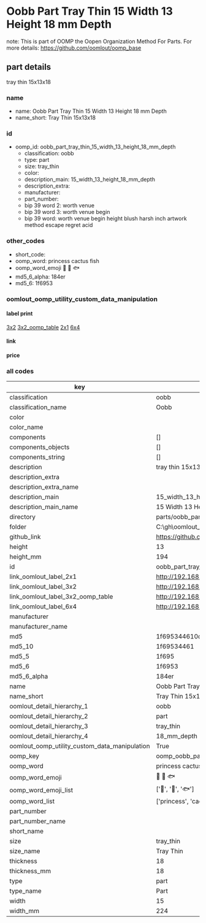# Oobb Part Tray Thin 15 Width 13 Height 18 mm Depth  

note: This is part of OOMP the Oopen Organization Method For Parts. For more details: https://github.com/oomlout/oomp_base

##  part details
  



tray thin 15x13x18



### name
* name: Oobb Part Tray Thin 15 Width 13 Height 18 mm Depth
* name_short: Tray Thin 15x13x18 
### id
* oomp_id: oobb_part_tray_thin_15_width_13_height_18_mm_depth
  * classification: oobb
  * type: part
  * size: tray_thin
  * color: 
  * description_main: 15_width_13_height_18_mm_depth
  * description_extra: 
  * manufacturer: 
  * part_number: 
  * bip 39 word 2: worth venue
  * bip 39 word 3: worth venue begin
  * bip 39 word: worth venue begin height blush harsh inch artwork method escape regret acid

### other_codes
* short_code: 
* oomp_word: princess cactus fish
* oomp_word_emoji :princess: :cactus: :fish:
* md5_6_alpha: 184er
* md5_6: 1f6953






### oomlout_oomp_utility_custom_data_manipulation
#### label print
[3x2](http://192.168.1.245:1112/?label=oomp%20184er)
[3x2_oomp_table](http://192.168.1.108:1112/?label=oomp%20184er)
[2x1](http://192.168.1.242:1112/?label=oomp%20184er)
[6x4](http://192.168.1.55:1112/?label=oomp%20184er)    

#### link

                              

#### price







### all codes 
| key | value |  
| --- | --- |  
| classification | oobb |  
| classification_name | Oobb |  
| color |  |  
| color_name |  |  
| components | [] |  
| components_objects | [] |  
| components_string | [] |  
| description | tray thin 15x13x18 |  
| description_extra |  |  
| description_extra_name |  |  
| description_main | 15_width_13_height_18_mm_depth |  
| description_main_name | 15 Width 13 Height 18 mm Depth |  
| directory | parts/oobb_part_tray_thin_15_width_13_height_18_mm_depth |  
| folder | C:\gh\oomlout_oobb_version_4_generated_parts\parts\oobb_part_tray_thin_15_width_13_height_18_mm_depth |  
| github_link | https://github.com/oomlout/oomlout_oomp_part_src/tree/main/parts/oobb_part_tray_thin_15_width_13_height_18_mm_depth |  
| height | 13 |  
| height_mm | 194 |  
| id | oobb_part_tray_thin_15_width_13_height_18_mm_depth |  
| link_oomlout_label_2x1 | http://192.168.1.242:1112/?label=oomp%20184er |  
| link_oomlout_label_3x2 | http://192.168.1.245:1112/?label=oomp%20184er |  
| link_oomlout_label_3x2_oomp_table | http://192.168.1.108:1112/?label=oomp%20184er |  
| link_oomlout_label_6x4 | http://192.168.1.55:1112/?label=oomp%20184er |  
| manufacturer |  |  
| manufacturer_name |  |  
| md5 | 1f695344610d2e49a50c46aa28bc9fef |  
| md5_10 | 1f69534461 |  
| md5_5 | 1f695 |  
| md5_6 | 1f6953 |  
| md5_6_alpha | 184er |  
| name | Oobb Part Tray Thin 15 Width 13 Height 18 mm Depth |  
| name_short | Tray Thin 15x13x18  |  
| oomlout_detail_hierarchy_1 | oobb |  
| oomlout_detail_hierarchy_2 | part |  
| oomlout_detail_hierarchy_3 | tray_thin |  
| oomlout_detail_hierarchy_4 | 18_mm_depth |  
| oomlout_oomp_utility_custom_data_manipulation | True |  
| oomp_key | oomp_oobb_part_tray_thin_15_width_13_height_18_mm_depth |  
| oomp_word | princess cactus fish |  
| oomp_word_emoji | :princess: :cactus: :fish: |  
| oomp_word_emoji_list | [':princess:', ':cactus:', ':fish:'] |  
| oomp_word_list | ['princess', 'cactus', 'fish'] |  
| part_number |  |  
| part_number_name |  |  
| short_name |  |  
| size | tray_thin |  
| size_name | Tray Thin |  
| thickness | 18 |  
| thickness_mm | 18 |  
| type | part |  
| type_name | Part |  
| width | 15 |  
| width_mm | 224 |  
